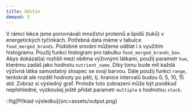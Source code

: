 ```yaml
---
title: Odstín
demand: 3
---
```


V rámci lekce jsme porovnávali množství proteinů a lipidů (tuků) v energetických tyčinkách. Potřebná data máme v tabulce `food_merged_brands`. Podobné srování můžeme udělat i s využitím histogramu. Použij funkci histogram pro tabulku `food_merged_brands_box`. Abys dokázal(a) rozlišit mezi oběma výživnými látkami, použij parametr `hue`, kterému zadáš jako hodnotu `nutrient_name`. Díky tomu bude mít každá výživná látka samostatný sloupec se svojí barvou. Dále použij funkci `range`, tentokrát ale rozděl hodnoty po pěti, tj. hranice intervalů budou 0, 5, 10, 15 atd. Zobraz si výsledný graf. Protože toto zobrazení může být poněkud nepřehledné, vyzkoušej ještě přidat parametr `multiple` s hodnotou `stack`.

::fig[Příklad výsledku]{src=assets/output.png}


